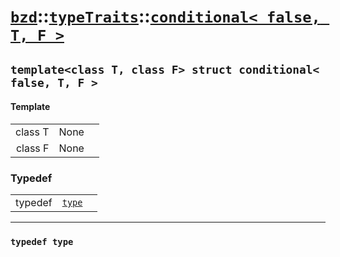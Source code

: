 # [`bzd`](../../../index.md)::[`typeTraits`](../../index.md)::[`conditional< false, T, F >`](../index.md)

## `template<class T, class F> struct conditional< false, T, F >`

#### Template
||||
|---:|:---|:---|
|class T|None||
|class F|None||
### Typedef
||||
|---:|:---|:---|
|typedef|[`type`](./index.md)||
------
### `typedef type`

